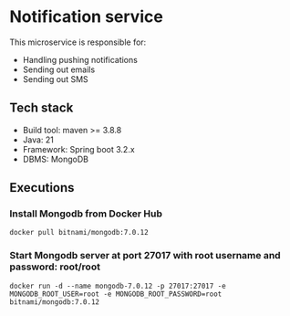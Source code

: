 # Notification service

This microservice is responsible for:

* Handling pushing notifications
* Sending out emails
* Sending out SMS

## Tech stack

* Build tool: maven >= 3.8.8
* Java: 21
* Framework: Spring boot 3.2.x
* DBMS: MongoDB

## Executions

### Install Mongodb from Docker Hub

`docker pull bitnami/mongodb:7.0.12`

### Start Mongodb server at port 27017 with root username and password: root/root

`docker run -d --name mongodb-7.0.12 -p 27017:27017 -e MONGODB_ROOT_USER=root -e MONGODB_ROOT_PASSWORD=root bitnami/mongodb:7.0.12`